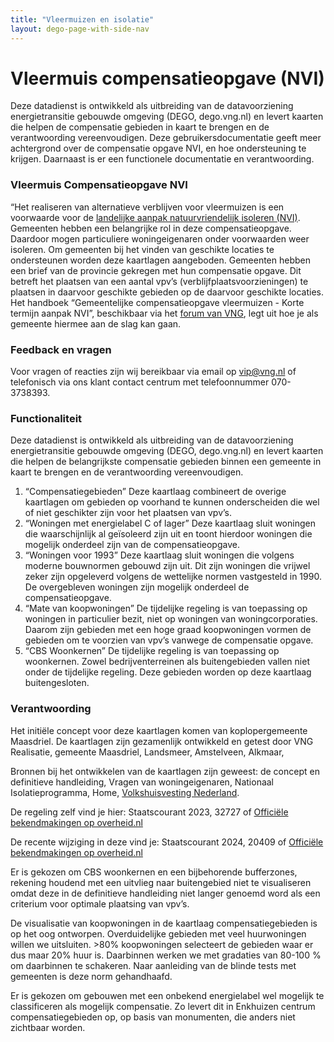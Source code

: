```yaml
---
title: "Vleermuizen en isolatie"
layout: dego-page-with-side-nav
---
```

# Vleermuis compensatieopgave (NVI)

Deze datadienst is ontwikkeld als uitbreiding van de datavoorziening energietransitie gebouwde omgeving (DEGO, dego.vng.nl) en levert kaarten die helpen de compensatie gebieden in kaart te brengen en de verantwoording vereenvoudigen. Deze gebruikersdocumentatie geeft meer achtergrond over de compensatie opgave NVI, en hoe ondersteuning te krijgen. Daarnaast is er een functionele documentatie en verantwoording.

### Vleermuis Compensatieopgave NVI
“Het realiseren van alternatieve verblijven voor vleermuizen is een voorwaarde voor de [landelijke aanpak natuurvriendelijk isoleren (NVI)](https://vng.nl/nieuws/tijdelijke-landelijke-aanpak-voor-natuurvriendelijk-isoleren). Gemeenten hebben een belangrijke rol in deze compensatieopgave. Daardoor mogen particuliere woningeigenaren onder voorwaarden weer isoleren. Om gemeenten bij het vinden van geschikte locaties te ondersteunen worden deze kaartlagen aangeboden.
Gemeenten hebben een brief van de provincie gekregen met hun compensatie opgave. Dit betreft het plaatsen van een aantal vpv’s (verblijfplaatsvoorzieningen) te plaatsen in daarvoor geschikte gebieden op de daarvoor geschikte locaties. Het handboek “Gemeentelijke compensatieopgave vleermuizen - Korte termijn aanpak NVI”, beschikbaar via het [forum van VNG](https://forum.vng.nl/do/document?id=5684352-646f63756d656e74), legt uit hoe je als gemeente hiermee aan de slag kan gaan. 


### Feedback en vragen
Voor vragen of reacties zijn wij bereikbaar via email op vip@vng.nl of telefonisch via ons klant contact centrum met telefoonnummer 070-3738393.

### Functionaliteit 
Deze datadienst is ontwikkeld als uitbreiding van de datavoorziening energietransitie gebouwde omgeving (DEGO, dego.vng.nl) en levert kaarten die helpen de belangrijkste compensatie gebieden binnen een gemeente in kaart te brengen en de verantwoording vereenvoudigen.


1. “Compensatiegebieden” 
Deze kaartlaag combineert de overige kaartlagen om gebieden op voorhand te kunnen onderscheiden die wel of niet geschikter zijn voor het plaatsen van vpv’s. 
2. “Woningen met energielabel C of lager”
Deze kaartlaag sluit  woningen die waarschijnlijk al geïsoleerd zijn uit en toont hierdoor woningen die mogelijk onderdeel zijn van de compensatieopgave.
3. “Woningen voor 1993”
Deze kaartlaag sluit woningen die volgens moderne bouwnormen gebouwd zijn uit. Dit zijn woningen die vrijwel zeker zijn opgeleverd volgens de wettelijke normen vastgesteld in 1990. De overgebleven woningen zijn mogelijk onderdeel de compensatieopgave. 
4. “Mate van koopwoningen”
De tijdelijke regeling is van toepassing op woningen in particulier bezit, niet op woningen van woningcorporaties. Daarom zijn gebieden met een hoge graad koopwoningen vormen de gebieden om te voorzien van vpv’s vanwege de compensatie opgave. 
5. “CBS Woonkernen”
De tijdelijke regeling is van toepassing op woonkernen. Zowel bedrijventerreinen als buitengebieden vallen niet onder de tijdelijke regeling. Deze gebieden worden op deze kaartlaag buitengesloten.


### Verantwoording 
Het initiële concept voor deze kaartlagen komen van koplopergemeente Maasdriel. De  kaartlagen zijn gezamenlijk ontwikkeld en getest door  VNG Realisatie, gemeente Maasdriel,  Landsmeer, Amstelveen, Alkmaar, 

Bronnen bij het ontwikkelen van de kaartlagen zijn geweest: de concept en definitieve handleiding, Vragen van woningeigenaren,  Nationaal Isolatieprogramma,  Home,  [Volkshuisvesting Nederland](https://www.volkshuisvestingnederland.nl/onderwerpen/nationaal-isolatieprogramma/landelijke-aanpak-natuurvriendelijk-isoleren/veelgestelde-vragen/vragen-van-woningeigenaren).

De regeling zelf vind je hier: Staatscourant 2023, 32727 of [Officiële bekendmakingen op overheid.nl](https://zoek.officielebekendmakingen.nl/stcrt-2023-32727.html)

De recente wijziging in deze vind je: Staatscourant 2024, 20409 of [Officiële bekendmakingen op overheid.nl](https://zoek.officielebekendmakingen.nl/stcrt-2024-20409.html)

Er is gekozen om CBS woonkernen en een bijbehorende bufferzones, rekening houdend met een uitvlieg naar buitengebied niet te visualiseren omdat deze in de definitieve handleiding niet langer genoemd word als een criterium voor optimale plaatsing van vpv’s.

De visualisatie van koopwoningen in de kaartlaag compensatiegebieden is op het oog ontworpen. Overduidelijke gebieden met veel huurwoningen willen we uitsluiten. >80% koopwoningen selecteert de gebieden waar er dus maar 20% huur is. Daarbinnen werken we met gradaties van 80-100 % om daarbinnen te schakeren. Naar aanleiding van de blinde tests met gemeenten is deze norm gehandhaafd.

Er is gekozen om gebouwen met een onbekend energielabel wel mogelijk te classificeren als mogelijk compensatie. Zo levert dit in Enkhuizen centrum compensatiegebieden op, op basis van monumenten, die anders niet zichtbaar worden.
